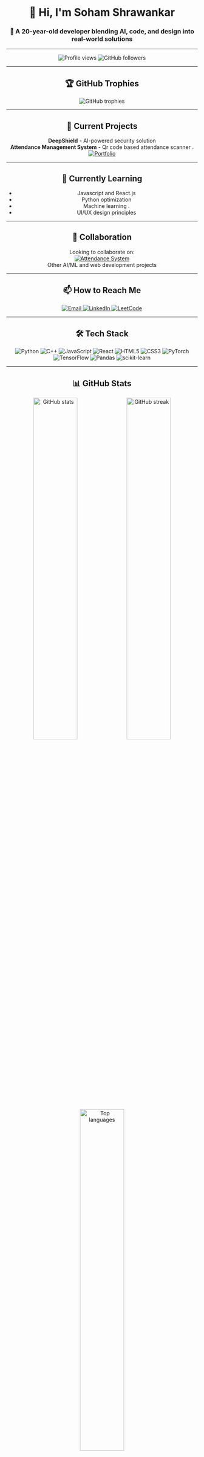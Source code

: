 <div align="center">

# <span class="typing-effect">👋 Hi, I'm Soham Shrawankar</span>

### 🚀 A 20-year-old developer blending AI, code, and design into real-world solutions

---

<p align="center">
  <img src="https://komarev.com/ghpvc/?username=sohamshrawankar&label=Profile+Views&color=blueviolet&style=flat-square" alt="Profile views" />
  <img src="https://img.shields.io/github/followers/sohamshrawankar?label=Followers&style=social" alt="GitHub followers" />
</p>

---

## 🏆 GitHub Trophies
<p align="center">
  <img src="https://github-profile-trophy.vercel.app/?username=sohamshrawankar&row=1&column=6&margin-w=15&margin-h=15&no-bg=true&no-frame=true" alt="GitHub trophies" />
</p>

---

## 🔭 Current Projects

**DeepShield** - AI-powered security solution  
**Attendance Management System** - Qr code based attendance scanner .  
<a href="https://sohamshrawankar.github.io/portfolio/" target="_blank">
  <img src="https://img.shields.io/badge/View_My_Portfolio-FF5722?style=for-the-badge&logo=github&logoColor=white" alt="Portfolio" />
</a>

---

## 🌱 Currently Learning
- Javascript and React.js
- Python optimization
- Machine learning .
- UI/UX design principles

---

## 🤝 Collaboration
Looking to collaborate on:  
<a href="https://github.com/SohamShrawankar/Attendance_Management_System" target="_blank">
  <img src="https://img.shields.io/badge/Attendance_System-Repository-181717?style=for-the-badge&logo=github&logoColor=white" alt="Attendance System" />
</a>  
Other AI/ML and web development projects

---

## 📫 How to Reach Me
<div align="center">
  <a href="mailto:sohamshrawankar@gmail.com">
    <img src="https://img.shields.io/badge/Gmail-D14836?style=for-the-badge&logo=gmail&logoColor=white" alt="Email" />
  </a>
  <a href="https://www.linkedin.com/in/soham-shrawankar-096b39264/">
    <img src="https://img.shields.io/badge/LinkedIn-0077B5?style=for-the-badge&logo=linkedin&logoColor=white" alt="LinkedIn" />
  </a>
  <a href="https://leetcode.com/u/SohamShrawankar/">
    <img src="https://img.shields.io/badge/LeetCode-FFA116?style=for-the-badge&logo=leetcode&logoColor=black" alt="LeetCode" />
  </a>
</div>

---

## 🛠️ Tech Stack
<div align="center">
  <img src="https://img.shields.io/badge/Python-3776AB?style=for-the-badge&logo=python&logoColor=white" alt="Python" />
  <img src="https://img.shields.io/badge/C++-00599C?style=for-the-badge&logo=c%2B%2B&logoColor=white" alt="C++" />
  <img src="https://img.shields.io/badge/JavaScript-F7DF1E?style=for-the-badge&logo=javascript&logoColor=black" alt="JavaScript" />
  <img src="https://img.shields.io/badge/React-20232A?style=for-the-badge&logo=react&logoColor=61DAFB" alt="React" />
  <img src="https://img.shields.io/badge/HTML5-E34F26?style=for-the-badge&logo=html5&logoColor=white" alt="HTML5" />
  <img src="https://img.shields.io/badge/CSS3-1572B6?style=for-the-badge&logo=css3&logoColor=white" alt="CSS3" />
  <img src="https://img.shields.io/badge/PyTorch-EE4C2C?style=for-the-badge&logo=pytorch&logoColor=white" alt="PyTorch" />
  <img src="https://img.shields.io/badge/TensorFlow-FF6F00?style=for-the-badge&logo=tensorflow&logoColor=white" alt="TensorFlow" />
  <img src="https://img.shields.io/badge/Pandas-150458?style=for-the-badge&logo=pandas&logoColor=white" alt="Pandas" />
  <img src="https://img.shields.io/badge/scikit_learn-F7931E?style=for-the-badge&logo=scikit-learn&logoColor=white" alt="scikit-learn" />
</div>

---

## 📊 GitHub Stats
<div align="center">
  <img src="https://github-readme-stats.vercel.app/api?username=sohamshrawankar&show_icons=true&theme=radical&hide_border=true" alt="GitHub stats" width="48%" />
  <img src="https://github-readme-streak-stats.herokuapp.com/?user=sohamshrawankar&theme=radical&hide_border=true" alt="GitHub streak" width="48%" />
  <img src="https://github-readme-stats.vercel.app/api/top-langs/?username=sohamshrawankar&layout=compact&theme=radical&hide_border=true" alt="Top languages" width="48%" />
</div>

---

## 📄 Resume 
<div align="center">
  <a href="https://drive.google.com/file/d/1DDhaQJ0tm0jsvfdBIDS-r6gMDXSeFN4L/view?usp=sharing" target="_blank">
    <img src="https://img.shields.io/badge/Download_Resume-4285F4?style=for-the-badge&logo=googledrive&logoColor=white" alt="Resume" />
  </a>
</div>

</div>
